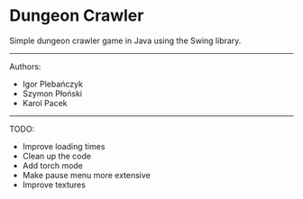# Dungeon Crawler

Simple dungeon crawler game in Java using the Swing library.

---
Authors:
* Igor Plebańczyk
* Szymon Płoński
* Karol Pacek

---
TODO:
* Improve loading times
* Clean up the code
* Add torch mode
* Make pause menu more extensive
* Improve textures